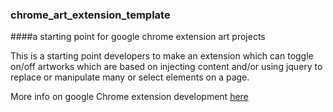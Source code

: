 ### chrome_art_extension_template
####a starting point for google chrome extension art projects

This is a starting point developers to make an extension which can toggle on/off artworks which are based on injecting content and/or using jquery to replace or manipulate many or select elements on a page.

More info on google Chrome extension development [here](https://developer.chrome.com/extensions)


